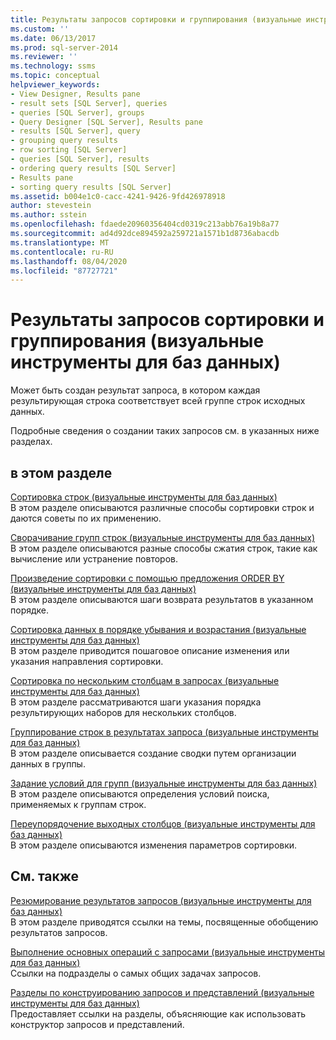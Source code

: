 ```yaml
---
title: Результаты запросов сортировки и группирования (визуальные инструменты для баз данных) | Документация Майкрософт
ms.custom: ''
ms.date: 06/13/2017
ms.prod: sql-server-2014
ms.reviewer: ''
ms.technology: ssms
ms.topic: conceptual
helpviewer_keywords:
- View Designer, Results pane
- result sets [SQL Server], queries
- queries [SQL Server], groups
- Query Designer [SQL Server], Results pane
- results [SQL Server], query
- grouping query results
- row sorting [SQL Server]
- queries [SQL Server], results
- ordering query results [SQL Server]
- Results pane
- sorting query results [SQL Server]
ms.assetid: b004e1c0-cacc-4241-9426-9fd426978918
author: stevestein
ms.author: sstein
ms.openlocfilehash: fdaede20960356404cd0319c213abb76a19b8a77
ms.sourcegitcommit: ad4d92dce894592a259721a1571b1d8736abacdb
ms.translationtype: MT
ms.contentlocale: ru-RU
ms.lasthandoff: 08/04/2020
ms.locfileid: "87727721"
---
```

# <a name="sort-and-group-query-results-visual-database-tools"></a>Результаты запросов сортировки и группирования (визуальные инструменты для баз данных)
  Может быть создан результат запроса, в котором каждая результирующая строка соответствует всей группе строк исходных данных.  
  
 Подробные сведения о создании таких запросов см. в указанных ниже разделах.  
  
## <a name="in-this-section"></a>в этом разделе  
 [Сортировка строк (визуальные инструменты для баз данных)](visual-database-tools.md)  
 В этом разделе описываются различные способы сортировки строк и даются советы по их применению.  
  
 [Сворачивание групп строк (визуальные инструменты для баз данных)](collapse-groups-of-rows-visual-database-tools.md)  
 В этом разделе описываются разные способы сжатия строк, такие как вычисление или устранение повторов.  
  
 [Произведение сортировки с помощью предложения ORDER BY (визуальные инструменты для баз данных)](sort-with-order-by-visual-database-tools.md)  
 В этом разделе описываются шаги возврата результатов в указанном порядке.  
  
 [Сортировка данных в порядке убывания и возрастания (визуальные инструменты для баз данных)](sort-in-ascending-or-descending-order-visual-database-tools.md)  
 В этом разделе приводится пошаговое описание изменения или указания направления сортировки.  
  
 [Сортировка по нескольким столбцам в запросах (визуальные инструменты для баз данных)](sort-multiple-columns-in-queries-visual-database-tools.md)  
 В этом разделе рассматриваются шаги указания порядка результирующих наборов для нескольких столбцов.  
  
 [Группирование строк в результатах запроса (визуальные инструменты для баз данных)](group-rows-in-query-results-visual-database-tools.md)  
 В этом разделе описывается создание сводки путем организации данных в группы.  
  
 [Задание условий для групп (визуальные инструменты для баз данных)](specify-conditions-for-groups-visual-database-tools.md)  
 В этом разделе описываются определения условий поиска, применяемых к группам строк.  
  
 [Переупорядочение выходных столбцов (визуальные инструменты для баз данных)](reorder-output-columns-visual-database-tools.md)  
 В этом разделе описываются изменения параметров сортировки.  
  
## <a name="related-sections"></a>См. также  
 [Резюмирование результатов запросов (визуальные инструменты для баз данных)](summarize-query-results-visual-database-tools.md)  
 В этом разделе приводятся ссылки на темы, посвященные обобщению результатов запросов.  
  
 [Выполнение основных операций с запросами (визуальные инструменты для баз данных)](perform-basic-operations-with-queries-visual-database-tools.md)  
 Ссылки на подразделы о самых общих задачах запросов.  
  
 [Разделы по конструированию запросов и представлений (визуальные инструменты для баз данных)](design-queries-and-views-how-to-topics-visual-database-tools.md)  
 Предоставляет ссылки на разделы, объясняющие как использовать конструктор запросов и представлений.  
  
  
